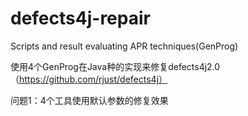 # defects4j-repair
 Scripts and result evaluating APR techniques(GenProg)

使用4个GenProg在Java种的实现来修复defects4j2.0（https://github.com/rjust/defects4j）

问题1：4个工具使用默认参数的修复效果
